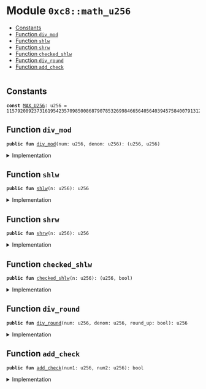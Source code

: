 
<a name="0xc8_math_u256"></a>

# Module `0xc8::math_u256`



-  [Constants](#@Constants_0)
-  [Function `div_mod`](#0xc8_math_u256_div_mod)
-  [Function `shlw`](#0xc8_math_u256_shlw)
-  [Function `shrw`](#0xc8_math_u256_shrw)
-  [Function `checked_shlw`](#0xc8_math_u256_checked_shlw)
-  [Function `div_round`](#0xc8_math_u256_div_round)
-  [Function `add_check`](#0xc8_math_u256_add_check)


<pre><code></code></pre>



<a name="@Constants_0"></a>

## Constants


<a name="0xc8_math_u256_MAX_U256"></a>



<pre><code><b>const</b> <a href="math_u256.md#0xc8_math_u256_MAX_U256">MAX_U256</a>: u256 = 115792089237316195423570985008687907853269984665640564039457584007913129639935;
</code></pre>



<a name="0xc8_math_u256_div_mod"></a>

## Function `div_mod`



<pre><code><b>public</b> <b>fun</b> <a href="math_u256.md#0xc8_math_u256_div_mod">div_mod</a>(num: u256, denom: u256): (u256, u256)
</code></pre>



<details>
<summary>Implementation</summary>


<pre><code><b>public</b> <b>fun</b> <a href="math_u256.md#0xc8_math_u256_div_mod">div_mod</a>(num: u256, denom: u256): (u256, u256) {
    <b>let</b> p = num / denom;
    <b>let</b> r: u256 = num - (p * denom);
    (p, r)
}
</code></pre>



</details>

<a name="0xc8_math_u256_shlw"></a>

## Function `shlw`



<pre><code><b>public</b> <b>fun</b> <a href="math_u256.md#0xc8_math_u256_shlw">shlw</a>(n: u256): u256
</code></pre>



<details>
<summary>Implementation</summary>


<pre><code><b>public</b> <b>fun</b> <a href="math_u256.md#0xc8_math_u256_shlw">shlw</a>(n: u256): u256 {
    n &lt;&lt; 64
}
</code></pre>



</details>

<a name="0xc8_math_u256_shrw"></a>

## Function `shrw`



<pre><code><b>public</b> <b>fun</b> <a href="math_u256.md#0xc8_math_u256_shrw">shrw</a>(n: u256): u256
</code></pre>



<details>
<summary>Implementation</summary>


<pre><code><b>public</b> <b>fun</b> <a href="math_u256.md#0xc8_math_u256_shrw">shrw</a>(n: u256): u256 {
    n &gt;&gt; 64
}
</code></pre>



</details>

<a name="0xc8_math_u256_checked_shlw"></a>

## Function `checked_shlw`



<pre><code><b>public</b> <b>fun</b> <a href="math_u256.md#0xc8_math_u256_checked_shlw">checked_shlw</a>(n: u256): (u256, bool)
</code></pre>



<details>
<summary>Implementation</summary>


<pre><code><b>public</b> <b>fun</b> <a href="math_u256.md#0xc8_math_u256_checked_shlw">checked_shlw</a>(n: u256): (u256, bool) {
    <b>let</b> mask = 0xffffffffffffffff &lt;&lt; 192;
    <b>if</b> (n &gt; mask) {
        (0, <b>true</b>)
    } <b>else</b> {
        ((n &lt;&lt; 64), <b>false</b>)
    }
}
</code></pre>



</details>

<a name="0xc8_math_u256_div_round"></a>

## Function `div_round`



<pre><code><b>public</b> <b>fun</b> <a href="math_u256.md#0xc8_math_u256_div_round">div_round</a>(num: u256, denom: u256, round_up: bool): u256
</code></pre>



<details>
<summary>Implementation</summary>


<pre><code><b>public</b> <b>fun</b> <a href="math_u256.md#0xc8_math_u256_div_round">div_round</a>(num: u256, denom: u256, round_up: bool): u256 {
    <b>let</b> p = num / denom;
    <b>if</b> (round_up && ((p * denom) != num)) {
        p + 1
    } <b>else</b> {
        p
    }
}
</code></pre>



</details>

<a name="0xc8_math_u256_add_check"></a>

## Function `add_check`



<pre><code><b>public</b> <b>fun</b> <a href="math_u256.md#0xc8_math_u256_add_check">add_check</a>(num1: u256, num2: u256): bool
</code></pre>



<details>
<summary>Implementation</summary>


<pre><code><b>public</b> <b>fun</b> <a href="math_u256.md#0xc8_math_u256_add_check">add_check</a>(num1: u256, num2: u256): bool {
    (<a href="math_u256.md#0xc8_math_u256_MAX_U256">MAX_U256</a> - num1 &gt;= num2)
}
</code></pre>



</details>
